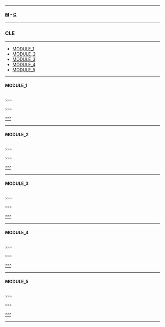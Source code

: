 
---

#### [M](https://github.com/ttltrk/TTT/blob/master/menu.md) - [C](##https://github.com/ttltrk/TTT/blob/master/C/C.md)

---

### CLE

---

* [MODULE_1](#MODULE_1)
* [MODULE_2](#MODULE_2)
* [MODULE_3](#MODULE_3)
* [MODULE_4](#MODULE_4)
* [MODULE_5](#MODULE_5)

---

#### MODULE_1

```c

>>>

>>>
```

[^^^](#CLE)

---

#### MODULE_2

```c

>>>

>>>
```

[^^^](#CLE)

---

#### MODULE_3

```c

>>>

>>>
```

[^^^](#CLE)

---

#### MODULE_4

```c

>>>

>>>
```

[^^^](#CLE)

---

#### MODULE_5

```c

>>>

>>>
```

[^^^](#CLE)

---
